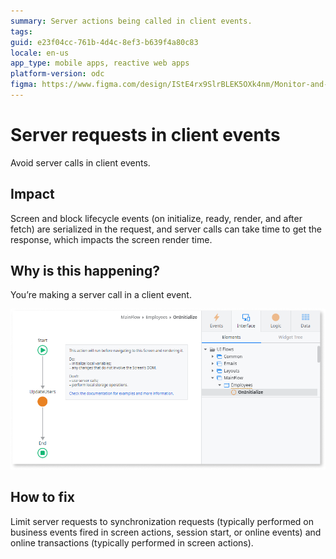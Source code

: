 ```yaml
---
summary: Server actions being called in client events.
tags: 
guid: e23f04cc-761b-4d4c-8ef3-b639f4a80c83
locale: en-us
app_type: mobile apps, reactive web apps
platform-version: odc
figma: https://www.figma.com/design/IStE4rx9SlrBLEK5OXk4nm/Monitor-and-troubleshoot-apps?node-id=3627-10&t=GQOBWGLkIWVooPGi-1
---
```


# Server requests in client events

Avoid server calls in client events.

## Impact

Screen and block lifecycle events (on initialize, ready, render, and after fetch) are serialized in the request, and server calls can take time to get the response, which impacts the screen render time.

## Why is this happening?

You’re making a server call in a client event.

![An OnInitialize event flow with a server action node.](images/server-call-on-initialize-odcs.png "Server call on a client event")

## How to fix

Limit server requests to synchronization requests (typically performed on business events fired in screen actions, session start, or online events) and online transactions (typically performed in screen actions).
